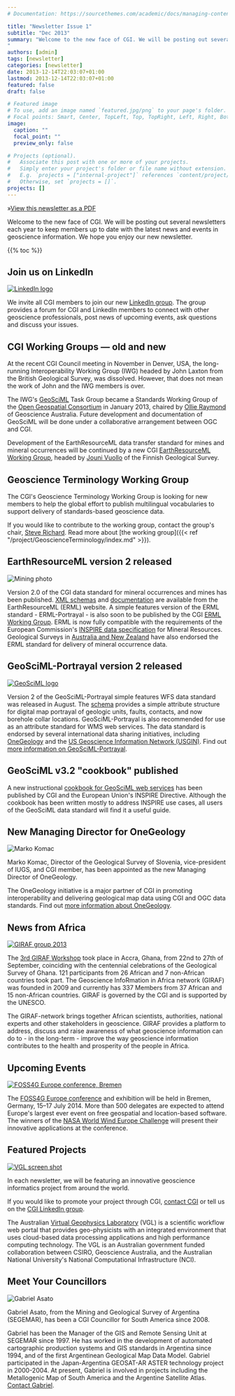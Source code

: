 ```yaml
---
# Documentation: https://sourcethemes.com/academic/docs/managing-content/

title: "Newsletter Issue 1"
subtitle: "Dec 2013"
summary: "Welcome to the new face of CGI. We will be posting out several newsletters each year to keep members up to date with the latest news and events in geoscience information. We hope you enjoy our new newsletter.
"
authors: [admin]
tags: [newsletter]
categories: [newsletter]
date: 2013-12-14T22:03:07+01:00
lastmod: 2013-12-14T22:03:07+01:00
featured: false
draft: false

# Featured image
# To use, add an image named `featured.jpg/png` to your page's folder.
# Focal points: Smart, Center, TopLeft, Top, TopRight, Left, Right, BottomLeft, Bottom, BottomRight.
image:
  caption: ""
  focal_point: ""
  preview_only: false

# Projects (optional).
#   Associate this post with one or more of your projects.
#   Simply enter your project's folder or file name without extension.
#   E.g. `projects = ["internal-project"]` references `content/project/deep-learning/index.md`.
#   Otherwise, set `projects = []`.
projects: []
---
```

»[View this newsletter as a PDF](/docs/CGI_newsletter_dec13.pdf)

Welcome to the new face of CGI. We will be posting out several newsletters each year to keep members up to date with the latest news and events in geoscience information. We hope you enjoy our new newsletter.

{{% toc %}}

## Join us on LinkedIn

[![LinkedIn logo](/img/linkedin.jpg)](https://www.linkedin.com/groups/6539642)

We invite all CGI members to join our new [LinkedIn group](https://www.linkedin.com/groups/6539642). The group provides a forum for CGI and LinkedIn members to connect with other geoscience professionals, post news of upcoming events, ask questions and discuss your issues.

## CGI Working Groups — old and new

At the recent CGI Council meeting in November in Denver, USA, the long-running Interoperability Working Group (IWG) headed by John Laxton from the British Geological Survey, was dissolved. However, that does not mean the work of John and the IWG members is over.

The IWG's [GeoSciML](http://www.geosciml.org/) Task Group became a Standards Working Group of the [Open Geospatial Consortium](http://www.opengeospatial.org/) in January 2013, chaired by [Ollie Raymond](mailto:oliver.raymond@ga.gov.au) of Geoscience Australia. Future development and documentation of GeoSciML will be done under a collaborative arrangement between OGC and CGI.

Development of the EarthResourceML data transfer standard for mines and mineral occurrences will be continued by a new CGI [EarthResourceML Working Group](https://www.seegrid.csiro.au/wiki/CGIModel/EarthResourceML), headed by [Jouni Vuollo](mailto:jouni.vuollo@gtk.fi) of the Finnish Geological Survey.

## Geoscience Terminology Working Group

The CGI's Geoscience Terminology Working Group is looking for new members to help the global effort to publish multilingual vocabularies to support delivery of standards-based geoscience data.

If you would like to contribute to the working group, contact the group's chair, [Steve Richard](mailto:steve.richard@azgs.az.gov). Read more about [the working group]({{< ref "/project/GeoscienceTerminology/index.md" >}}).

## EarthResourceML version 2 released

![Mining photo](/img/ernesthenry_big.jpg)

Version 2.0 of the CGI data standard for mineral occurrences and mines has been published. [XML schemas](http://schemas.earthresourceml.org/2.0/) and [documentation](http://www.earthresourceml.org/earthresourceml/2.0/) are available from the EarthResourceML (ERML) website. A simple features version of the ERML standard - ERML-Portrayal - is also soon to be published by the CGI [ERML Working Group](https://www.seegrid.csiro.au/wiki/CGIModel/EarthResourceML). ERML is now fully compatible with the requirements of the European Commission's [INSPIRE data specification](http://inspire.ec.europa.eu/index.cfm/pageid/2) for Mineral Resources. Geological Surveys in [Australia and New Zealand](http://www.geoscience.gov.au/) have also endorsed the ERML standard for delivery of mineral occurrence data.

## GeoSciML-Portrayal version 2 released

[![GeoSciML logo](/img/geosciml.jpg)](http://www.geosciml.org/)

Version 2 of the GeoSciML-Portrayal simple features WFS data standard was released in August. The [schema](http://schemas.geosciml.org/geosciml-portrayal/2.0/) provides a simple attribute structure for digital map portrayal of geologic units, faults, contacts, and now borehole collar locations. GeoSciML-Portrayal is also recommended for use as an attribute standard for WMS web services. The data standard is endorsed by several international data sharing initiatives, including [OneGeology](http://www.onegeology.org/) and the [US Geoscience Information Network (USGIN)](http://usgin.org/). Find out [more information on GeoSciML-Portrayal](http://www.geosciml.org/#geosciml-portrayal).

## GeoSciML v3.2 "cookbook" published

A new instructional [cookbook for GeoSciML web services](http://www.geosciml.org/geosciml/3.2/documentation/cookbook/INSPIRE_GeoSciML_Cookbook%20_1.0.pdf) has been published by CGI and the European Union's INSPIRE Directive. Although the cookbook has been written mostly to address INSPIRE use cases, all users of the GeoSciML data standard will find it a useful guide.

## New Managing Director for OneGeology

![Marko Komac](/img/marko_komac.jpg)

Marko Komac, Director of the Geological Survey of Slovenia, vice-president of IUGS, and CGI member, has been appointed as the new Managing Director of OneGeology.

The OneGeology initiative is a major partner of CGI in promoting interoperability and delivering geological map data using CGI and OGC data standards. Find out [more information about OneGeology](http://www.onegeology.org/).

## News from Africa

[![GIRAF group 2013](/img/giraf_group_2013.jpg)](/img/giraf_group_2013.jpg "GIRAF group 2013")

The [3rd GIRAF Workshop](http://www.giraf-network.org/GIRAF2009/EN/GIRAF2013-Workshop/giraf2013-workshop_node.html) took place in Accra, Ghana, from 22nd to 27th of September, coinciding with the centennial celebrations of the Geological Survey of Ghana. 121 participants from 26 African and 7 non-African countries took part. The Geoscience InfoRmation in Africa network (GIRAF) was founded in 2009 and currently has 337 Members from 37 African and 15 non-African countries. GIRAF is governed by the CGI and is supported by the UNESCO.

The GIRAF-network brings together African scientists, authorities, national experts and other stakeholders in geoscience. GIRAF provides a platform to address, discuss and raise awareness of what geoscience information can do to - in the long-term - improve the way geoscience information contributes to the health and prosperity of the people in Africa.

## Upcoming Events

[![FOSS4G Europe conference, Bremen](/img/bremen.jpg)](http://foss4g-e.org/ "FOSS4G Europe conference, Bremen")

The [FOSS4G Europe conference](http://foss4g-e.org/) and exhibition will be held in Bremen, Germany, 15–17 July 2014. More than 500 delegates are expected to attend Europe's largest ever event on free geospatial and location-based software. The winners of the [NASA World Wind Europe Challenge](http://eurochallenge.como.polimi.it/) will present their innovative applications at the conference.

## Featured Projects

[![VGL screen shot](/img/VGL.jpg)](https://www.nectar.org.au/virtual-geophysics-laboratory "Virtual Geophysics Laboratory")

In each newsletter, we will be featuring an innovative geoscience informatics project from around the world.

If you would like to promote your project through CGI, [contact CGI](mailto:CGIsecretariat@mail.cgs.gov.cn) or tell us on the [CGI LinkedIn group](https://www.linkedin.com/groups/6539642).

The Australian [Virtual Geophysics Laboratory](https://www.nectar.org.au/virtual-geophysics-laboratory) (VGL) is a scientific workflow web portal that provides geo-physicists with an integrated environment that uses cloud-based data processing applications and high performance computing technology. The VGL is an Australian government funded collaboration between CSIRO, Geoscience Australia, and the Australian National University's National Computational Infrastructure (NCI).

## Meet Your Councillors

![Gabriel Asato](/img/asato.jpg)

Gabriel Asato, from the Mining and Geological Survey of Argentina (SEGEMAR), has been a CGI Councillor for South America since 2008.

Gabriel has been the Manager of the GIS and Remote Sensing Unit at SEGEMAR since 1997. He has worked in the development of automated cartographic production systems and GIS standards in Argentina since 1994, and of the first Argentinean Geological Map Data Model. Gabriel participated in the Japan-Argentina GEOSAT-AR ASTER technology project in 2000-2004. At present, Gabriel is involved in projects including the Metallogenic Map of South America and the Argentine Satellite Atlas. [Contact Gabriel](mailto:g_asato2000@yahoo.com).